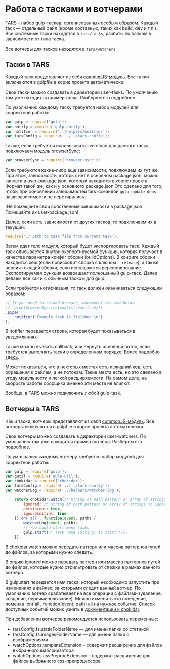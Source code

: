 # Работа с тасками и вотчерами


TARS – набор gulp-тасков, организованных особым образом. Каждый таск — отдельный файл (кроме составных, таких как build, dev и т.п.). Все системные таски находятся в `tars/tasks`, разбиты по папкам в зависимости от типа таска.

Все вотчеры для тасков находятся в `tars/watchers`.


## Таски в TARS

Каждый таск представляет из себя [commonJS-модуль](http://wiki.commonjs.org/wiki/Modules/1.1). Все таски включаются в gulpfile в корне проекта автоматически.

Свои таски можно создавать в директории user-tasks. По умолчанию там уже находится пример таска. Разберем его подробнее.

По умолчанию каждому таску требуется набор модулей для корректной работы:

```javascript
var gulp = require('gulp');
var notify = require('gulp-notify');
var notifier = require('../helpers/notifier');
var tarsConfig = require('../../tars-config');
```

Также, если требуется использовать livereload для данного таска, подключаем модуль browserSync:

```javascript
var browserSync = require('browser-sync');
```

Если требуются какие-либо еще зависимости, подключаем их тут же. При этом, зависимости, которых нет в основном package.json, можно занести в user-package.json, который находится в корне проекта. Формат такой же, как и у основного package.json Это сделано для того, чтобы при обновлении зависимостей tars командой `gulp update-deps` ваши зависимости не перетирались.

!Не помещайте свои собственные зависимости в package.json. Помещайте их user-package.json!

Далее, если есть зависимости от других тасков, то подключаем их в текущий:

```javascript
require('./ path to task file from current task');
```

Затем идет тело модуля, который будет экспортировать таск. Каждый таск описывается внутри экспортируемой функции, которая получает в качестве параметра конфиг сборки (buildOptions). В конфиге сборки находится хеш (если происходит сборка с ключом `--release`), а также версия текущей сборки, если используется версионирование. Экспортируемая функция возвращает полноценный gulp-таск. Далее делаем все как и с обычным таском для gulp.

Если требуется нотификация, то таск должен оканчиваться следующим образом:

```javascript
// If you need to reload browser, uncomment the row below
// .pipe(browserSync.reload({stream:true}))
.pipe(
    notifier('Example task is finished \n')
);
```

В notifier передается строка, которая будет показываться в уведомлениях.

Также можно вызвать callback, или вернуть основной поток, если требуется выполнять таски в определенном порядке. Более подробно [здесь](http://frontender.info/handling-sync-tasks-with-gulp-js).

Может показаться, что в некторых местах есть излишний код, есть обращения к файлам, а не потокам. Такие места есть, но это сделано в угоду модульности и легкой расширяемости. На самом деле, на скорость работы сборщика именно эти места не влияют.

Вообще, в TARS можно подключить любой gulp-task.


## Вотчеры в TARS

Как и таски, вотчеры представляют из себя [commonJS-модуль](http://wiki.commonjs.org/wiki/Modules/1.1). Все вотчеры включаются в gulpfile в корне проекта автоматически.

Свои вотчеры можно создавать в директории user-watchers. По умолчанию там уже находится пример вотчера. Разберем его подробнее.

По умолчанию каждому вотчеру требуется набор модулей для корректной работы:

```javascript
var gulp = require('gulp');
var gutil = require('gulp-util');
var chokidar = require('chokidar');
var tarsConfig = require('../../tars-config');
var watcherLog = require('../helpers/watcher-log');
```

```javascript
    return chokidar.watch(/* String of path pattern or array of strings */, {
        ignored: /* String of path pattern or array of strings to ignore. If nothing to igonre — just set it to ''*/,
        persistent: true,
        ignoreInitial: true
    }).on('all', function(event, path) {
        watcherLog(event, path);
        // You could start many tasks
        gulp.start(/* Task name (String) to start */);
    });
```

В chokidar.watch можно передать паттерн или массив паттернов путей до файлов, за которыми нужно следить.

В опцию ignored можно передать паттерн или массив паттернов путей до файлов, которые нужно отфильтровать от слежки в рамках данного вотчера.

В gulp.start передается имя таска, который необходимо запустить при изменениях в файлах, за которыми следит данный вотчер. По умолчанию вотчер срабатывает на все операции с файлами (удаление, создание, переименовывание). Можно ихменить это поведение, поменяв .on('all', function(event, path) all на нужное событие. Список доступных событий можно узнать в [документации к chokidar](https://github.com/paulmillr/chokidar#getting-started).

При добавлении вотчеров рекомендуется использовать переменные:

* tarsConfig.fs.staticFolderName — для имени папки со статикой
* tarsConfig.fs.imagesFolderName — для имени папки с изображениями
* watchOptions.templateExtension – содержит расширение для файлов выбранного шаблонизатора
* watchOptions.cssPreprocExtension – содержит расширение для файлов выбранного css-препроцессора
